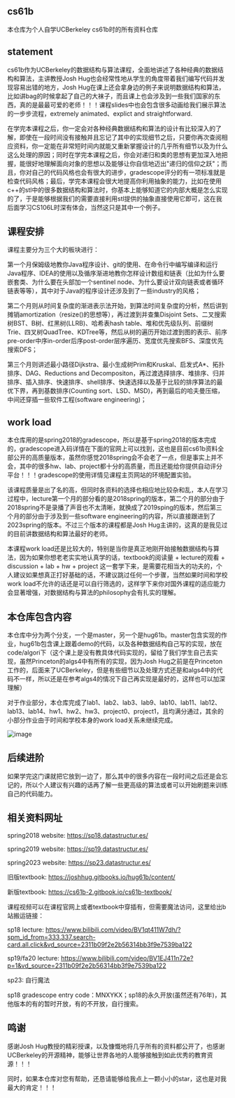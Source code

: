 ## cs61b
本仓库为个人自学UCBerkeley cs61b时的所有资料仓库

## statement
cs61b作为UCBerkeley的数据结构与算法课程，全面地讲述了各种经典的数据结构和算法，主讲教授Josh Hug也会经常性地从学生的角度带着我们编写代码并发现容易出错的地方，Josh Hug在课上还会拿身边的例子来说明数据结构和算法，比如讲bag的时候拿起了自己的大袜子，而且课上也会涉及到一些我们国家的东西，真的是最最可爱的老师！！！课程slides中也会包含很多动画给我们展示算法的一步步流程，extremely animated、explict and straightforward.

在学完本课程之后，你一定会对各种经典数据结构和算法的设计有比较深入的了解，即使在一段时间没有接触并且忘记了其中的实现细节之后，只要你再次查阅相应资料，你一定能在非常短时间内就能又重新掌握设计的几乎所有细节以及为什么这么处理的原因；同时在学完本课程之后，你会对递归和类的思想有更加深入地把握，能很好地理解面向对象的思想以及能够让你自信地迈出"递归的信仰之跃"；而且，你对自己的代码风格也会有很大的进步，gradescope评分的有一项标准就是检查代码风格；最后，学完本课程会很大地提高你利用抽象的能力，比如在使用c++的stl中的很多数据结构和算法时，你基本上能够知道它的内部大概是怎么实现的了，于是能够根据我们的需要直接利用stl提供的抽象直接使用它即可，这在我后面学习CS106L时深有体会，当然这只是其中一个例子。

## 课程安排
课程主要分为三个大的板块进行：

第一个月保姆级地教你Java程序设计、git的使用、在命令行中编写编译和运行Java程序、IDEA的使用以及循序渐进地教你怎样设计数组和链表（比如为什么要嵌套类、为什么要在头部加一个sentinel node、为什么要设计双向链表或者循环链表等等），其中对于Java的程序设计还涉及到了一些industry的风格；

第二个月则从时间复杂度的渐进表示法开始，到算法时间复杂度的分析，然后讲到摊销amortization（resize()的思想等），再过渡到并查集Disjoint Sets、二叉搜索树BST、B树、红黑树(LLRB)、哈希表hash table、堆和优先级队列、前缀树Trie、四叉树QuadTree、KDTree等，然后从树的遍历开始过渡到图的表示、前序pre-order中序in-order后序post-order层序遍历、宽度优先搜索BFS、深度优先搜索DFS；

第三个月则讲述最小路径Dijkstra、最小生成树Prim和Kruskal、启发式A*、拓扑排序、DAG、Reductions and Decompositon，再过渡选择排序、堆排序、归并排序、插入排序、快速排序、shell排序、快速选择以及基于比较的排序算法的最优下界，再到基数排序(Counting sort、LSD、MSD)，再到最后的哈夫曼压缩，中间还穿插一些软件工程(software engineering)；

## work load
本仓库用的是spring2018的gradescope，所以是基于spring2018的版本完成的，gradescope进入码详情在下面的官网上可以找到，这也是目前cs61b资料全部公开的高质量版本，虽然你感觉2018spring会不会老了一点，但是事实上并不会，其中的很多hw、lab、project都十分的高质量，而且还能给你提供自动评分平台！！！gradescope的使用详情见课程主页网站的环境配置实验。

该课程质量是出了名的高，但同时各资料的选择也相应地比较杂和乱，本人在学习过程中，lecture第一个月的部分看的是2018spring的版本，第二个月的部分由于2018spring不是录播了声音也不太清晰，就换成了2019sping的版本，然后第三个月的部分由于涉及到一些software engineering的内容，所以直接跟进到了2023spring的版本。不过三个版本的课程都是Josh Hug主讲的，这真的是我见过的目前讲数据结构和算法最好的老师。

本课程work load还是比较大的，特别是当你是真正地刚开始接触数据结构与算法，因为如果你想老老实实地认真学的话，textbook的阅读量 + lecture的观看 + discussion + lab + hw + project 这一套学下来，是需要花相当大的功夫的，个人建议如果想真正打好基础的话，不建议跳过任何一个步骤，当然如果时间和学校work load不允许的话还是可以自行筛选的，这样学下来你对国外课程的适应能力会显著增强，对数据结构与算法的philosophy会有扎实的理解。

## 本仓库包含内容

本仓库中分为两个分支，一个是master，另一个是hug61b。master包含实现的作业，hug61b包含课上跟着demo的代码，以及各种数据结构自己写的实现，放在code/algori下（这个课上是没有教具体代码实现的，留给了我们学生自己去实现，虽然Princeton的algs4中有所有的实现，因为Josh Hug之前是在Princeton工作的，后面来了UCBerkeley，但是有些细节以及处理方式还是和algs4中的代码不一样，所以还是在参考algs4的情况下自己再实现是最好的，这样也可以加深理解）

对于作业部分，本仓库完成了lab1、lab2、lab3、lab9、lab10、lab11、lab12、lab13、lab14、hw1、hw2、hw3、project0、project1，且均满分通过，其余的小部分作业由于时间和学校本身的work load关系未继续完成。

![image](https://github.com/cscourage/cs61b/assets/110170603/c21b16a3-5818-4fad-a3b1-0b1fa9e9b3c5)


## 后续进阶
如果学完这门课就把它放到一边了，那么其中的很多内容在一段时间之后还是会忘记的，所以个人建议有兴趣的话再了解一些更高级的算法或者可以开始刷题来训练自己的代码能力。


## 相关资料网址
spring2018 website: https://sp18.datastructur.es/

spring2019 website: https://sp19.datastructur.es/

spring2023 website: https://sp23.datastructur.es/

旧版textbook: https://joshhug.gitbooks.io/hug61b/content/

新版textbook: https://cs61b-2.gitbook.io/cs61b-textbook/

课程视频可以在课程官网上或者textbook中穿插有，但需要魔法访问，这里给出b站搬运链接：

sp18 lecture: https://www.bilibili.com/video/BV1qt411W7dh/?spm_id_from=333.337.search-card.all.click&vd_source=2311b09f2e2b56314bb3f9e7539ba122

sp19/fa20 lecture: https://www.bilibili.com/video/BV1EJ411n72e?p=1&vd_source=2311b09f2e2b56314bb3f9e7539ba122

sp23: 自行魔法

sp18 gradescope entry code：MNXYKX；sp18的永久开放(虽然还有76年)，其他版本的有的暂时开放，有的不开放，自行搜索。

## 鸣谢
感谢Josh Hug教授的精彩授课，以及慷慨地将几乎所有的资料都公开了，也感谢UCBerkeley的开源精神，能够让世界各地的人能够接触到如此优秀的教育资源！！！

同时，如果本仓库对您有帮助，还恳请能够给我点上一颗小小的star，这也是对我最大的肯定！！！
